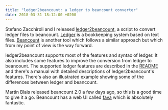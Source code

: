 ```yaml
---
title: "ledger2beancount: a ledger to beancount converter"
date: 2018-03-31 18:12:00 +0200
---
```


Stefano Zacchiroli and I released
[ledger2beancount](https://github.com/zacchiro/ledger2beancount/), a
script to convert ledger files to beancount.
[Ledger](https://www.ledger-cli.org/) is a bookkeeping system based on
text files.  [Beancount](https://furius.ca/beancount/) is another tool
which follows a similar approach but which from my point of view is the
way forward.

ledger2beancount supports most of the features and syntax of ledger.
It also includes some features to improve the conversion from ledger
to beancount.  The supported ledger features are described in the
[README](https://github.com/zacchiro/ledger2beancount/) and
there's a manual with detailed descriptions of ledger2beancount's
features.  There's also an illustrated example showing some of the
differences between ledger and beancount.

Martin Blais released beancount 2.0 a few days ago, so this is a good
time to give it a go.  Beancount has a web UI called
[fava](https://beancount.github.io/fava/) which is absolutely fantastic.


